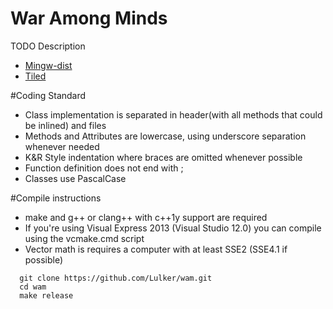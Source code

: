 War Among Minds
===============

TODO Description

* [Mingw-dist](http://nuwen.net/mingw.html)
* [Tiled](http://www.mapeditor.org/)

#Coding Standard

* Class implementation is separated in header(with all methods that could be inlined) and files
* Methods and Attributes are lowercase, using underscore separation whenever needed
* K&R Style indentation where braces are omitted whenever possible
* Function definition does not end with ;
* Classes use PascalCase

#Compile instructions

* make and g++ or clang++ with c++1y support are required
* If you're using Visual Express 2013 (Visual Studio 12.0) you can compile using the vcmake.cmd script
* Vector math is requires a computer with at least SSE2 (SSE4.1 if possible)

```
  git clone https://github.com/Lulker/wam.git
  cd wam
  make release
```
